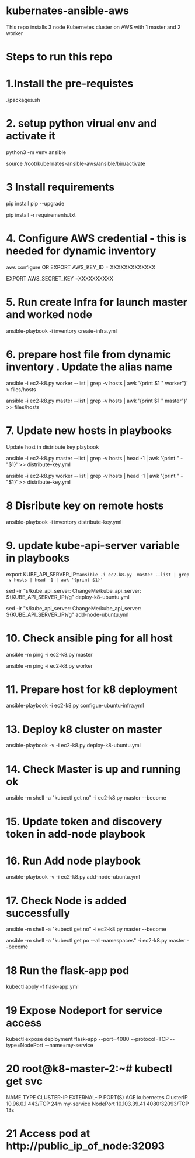 # kubernates-ansible-aws
This repo installs 3 node Kubernetes cluster on AWS with 1 master and 2 worker 

# Steps to run this repo

# 1.Install the pre-requistes 
./packages.sh

# 2. setup python virual env and activate it
python3 -m venv ansible

source /root/kubernates-ansible-aws/ansible/bin/activate

# 3 Install requirements 

pip install pip --upgrade

pip install -r requirements.txt


# 4. Configure AWS credential - this is needed for dynamic inventory 
aws configure 
OR
EXPORT AWS_KEY_ID = XXXXXXXXXXXXX

EXPORT AWS_SECRET_KEY =XXXXXXXXXX

# 5. Run create Infra for launch master and worked node
ansible-playbook -i inventory  create-infra.yml

# 6. prepare host file from dynamic inventory . Update the alias name
ansible -i ec2-k8.py worker --list | grep -v hosts | awk '{print $1 "   worker"}' > files/hosts 

ansible -i ec2-k8.py master --list | grep -v hosts | awk '{print $1 "   master"}' >> files/hosts 

# 7. Update new hosts in playbooks
Update host in distribute key playbook

ansible -i ec2-k8.py  master --list | grep -v hosts | head -1 | awk '{print "       - "$1}' >> distribute-key.yml

ansible -i ec2-k8.py  worker --list | grep -v hosts | head -1 | awk '{print "       - "$1}' >> distribute-key.yml

# 8 Disribute key on remote hosts
ansible-playbook -i inventory  distribute-key.yml 

# 9. update kube-api-server variable in playbooks

export KUBE_API_SERVER_IP=`ansible -i ec2-k8.py  master --list | grep -v hosts | head -1 | awk '{print $1}'`

sed -ir "s/kube_api_server: ChangeMe/kube_api_server: ${KUBE_API_SERVER_IP}/g" deploy-k8-ubuntu.yml 

sed -ir "s/kube_api_server: ChangeMe/kube_api_server: ${KUBE_API_SERVER_IP}/g" add-node-ubuntu.yml 

# 10. Check ansible ping for all host
ansible -m ping -i ec2-k8.py master

ansible -m ping -i ec2-k8.py worker

# 11. Prepare host for k8 deployment
ansible-playbook -i ec2-k8.py  configue-ubuntu-infra.yml 


# 13. Deploy k8 cluster on master
ansible-playbook -v -i ec2-k8.py deploy-k8-ubuntu.yml 


# 14. Check Master is up and running ok
ansible -m shell -a "kubectl get no" -i ec2-k8.py master --become


# 15. Update token and discovery token in add-node playbook


# 16. Run Add node playbook
ansible-playbook -v -i ec2-k8.py  add-node-ubuntu.yml 


# 17. Check Node is added successfully
ansible -m shell -a "kubectl get no" -i ec2-k8.py master --become

ansible -m shell -a "kubectl get po --all-namespaces" -i ec2-k8.py master --become


# 18 Run the flask-app pod 

kubectl apply -f flask-app.yml

# 19 Expose Nodeport for service access

kubectl expose deployment flask-app --port=4080 --protocol=TCP --type=NodePort --name=my-service

# 20 root@k8-master-2:~# kubectl get svc 
NAME         TYPE        CLUSTER-IP     EXTERNAL-IP   PORT(S)          AGE
kubernetes   ClusterIP   10.96.0.1      <none>        443/TCP          24m
my-service   NodePort    10.103.39.41   <none>        4080:32093/TCP   13s
  
# 21 Access pod at http://public_ip_of_node:32093


